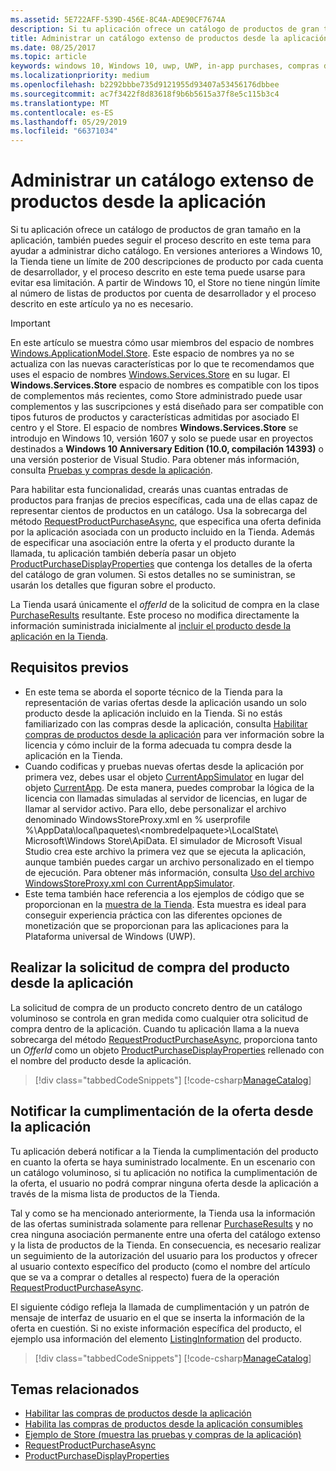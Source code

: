 ```yaml
---
ms.assetid: 5E722AFF-539D-456E-8C4A-ADE90CF7674A
description: Si tu aplicación ofrece un catálogo de productos de gran tamaño en la aplicación, también puedes seguir el proceso descrito en este tema para ayudar a administrar dicho catálogo.
title: Administrar un catálogo extenso de productos desde la aplicación
ms.date: 08/25/2017
ms.topic: article
keywords: windows 10, Windows 10, uwp, UWP, in-app purchases, compras desde la aplicación, IAPs, IAP, add-ons, complementos, catalog, catálogo, Windows.ApplicationModel.Store, Windows.ApplicationModel.Store
ms.localizationpriority: medium
ms.openlocfilehash: b2292bbbe735d9121955d93407a53456176dbbee
ms.sourcegitcommit: ac7f3422f8d83618f9b6b5615a37f8e5c115b3c4
ms.translationtype: MT
ms.contentlocale: es-ES
ms.lasthandoff: 05/29/2019
ms.locfileid: "66371034"
---
```

# <a name="manage-a-large-catalog-of-in-app-products"></a>Administrar un catálogo extenso de productos desde la aplicación

Si tu aplicación ofrece un catálogo de productos de gran tamaño en la aplicación, también puedes seguir el proceso descrito en este tema para ayudar a administrar dicho catálogo. En versiones anteriores a Windows 10, la Tienda tiene un límite de 200 descripciones de producto por cada cuenta de desarrollador, y el proceso descrito en este tema puede usarse para evitar esa limitación. A partir de Windows 10, el Store no tiene ningún límite al número de listas de productos por cuenta de desarrollador y el proceso descrito en este artículo ya no es necesario.

> [!IMPORTANT]
> En este artículo se muestra cómo usar miembros del espacio de nombres [Windows.ApplicationModel.Store](https://docs.microsoft.com/uwp/api/windows.applicationmodel.store). Este espacio de nombres ya no se actualiza con las nuevas características por lo que te recomendamos que uses el espacio de nombres [Windows.Services.Store](https://docs.microsoft.com/uwp/api/windows.services.store) en su lugar. El **Windows.Services.Store** espacio de nombres es compatible con los tipos de complementos más recientes, como Store administrado puede usar complementos y las suscripciones y está diseñado para ser compatible con tipos futuros de productos y características admitidas por asociado El centro y el Store. El espacio de nombres **Windows.Services.Store** se introdujo en Windows 10, versión 1607 y solo se puede usar en proyectos destinados a **Windows 10 Anniversary Edition (10.0, compilación 14393)** o una versión posterior de Visual Studio. Para obtener más información, consulta [Pruebas y compras desde la aplicación](in-app-purchases-and-trials.md).

Para habilitar esta funcionalidad, crearás unas cuantas entradas de productos para franjas de precios específicas, cada una de ellas capaz de representar cientos de productos en un catálogo. Usa la sobrecarga del método [RequestProductPurchaseAsync](https://docs.microsoft.com/uwp/api/windows.applicationmodel.store.currentapp.requestproductpurchaseasync), que especifica una oferta definida por la aplicación asociada con un producto incluido en la Tienda. Además de especificar una asociación entre la oferta y el producto durante la llamada, tu aplicación también debería pasar un objeto [ProductPurchaseDisplayProperties](https://docs.microsoft.com/uwp/api/Windows.ApplicationModel.Store.ProductPurchaseDisplayProperties) que contenga los detalles de la oferta del catálogo de gran volumen. Si estos detalles no se suministran, se usarán los detalles que figuran sobre el producto.

La Tienda usará únicamente el *offerId* de la solicitud de compra en la clase [PurchaseResults](https://docs.microsoft.com/uwp/api/Windows.ApplicationModel.Store.PurchaseResults) resultante. Este proceso no modifica directamente la información suministrada inicialmente al [incluir el producto desde la aplicación en la Tienda](../publish/add-on-submissions.md).

## <a name="prerequisites"></a>Requisitos previos

-   En este tema se aborda el soporte técnico de la Tienda para la representación de varias ofertas desde la aplicación usando un solo producto desde la aplicación incluido en la Tienda. Si no estás familiarizado con las compras desde la aplicación, consulta [Habilitar compras de productos desde la aplicación](enable-in-app-product-purchases.md) para ver información sobre la licencia y cómo incluir de la forma adecuada tu compra desde la aplicación en la Tienda.
-   Cuando codificas y pruebas nuevas ofertas desde la aplicación por primera vez, debes usar el objeto [CurrentAppSimulator](https://docs.microsoft.com/uwp/api/Windows.ApplicationModel.Store.CurrentAppSimulator) en lugar del objeto [CurrentApp](https://docs.microsoft.com/uwp/api/Windows.ApplicationModel.Store.CurrentApp). De esta manera, puedes comprobar la lógica de la licencia con llamadas simuladas al servidor de licencias, en lugar de llamar al servidor activo. Para ello, debe personalizar el archivo denominado WindowsStoreProxy.xml en % userprofile %\\AppData\\local\\paquetes\\&lt;nombredelpaquete&gt;\\LocalState\\ Microsoft\\Windows Store\\ApiData. El simulador de Microsoft Visual Studio crea este archivo la primera vez que se ejecuta la aplicación, aunque también puedes cargar un archivo personalizado en el tiempo de ejecución. Para obtener más información, consulta [Uso del archivo WindowsStoreProxy.xml con CurrentAppSimulator](in-app-purchases-and-trials-using-the-windows-applicationmodel-store-namespace.md#proxy).
-   Este tema también hace referencia a los ejemplos de código que se proporcionan en la [muestra de la Tienda](https://github.com/Microsoft/Windows-universal-samples/tree/win10-1507/Samples/Store). Esta muestra es ideal para conseguir experiencia práctica con las diferentes opciones de monetización que se proporcionan para las aplicaciones para la Plataforma universal de Windows (UWP).

## <a name="make-the-purchase-request-for-the-in-app-product"></a>Realizar la solicitud de compra del producto desde la aplicación

La solicitud de compra de un producto concreto dentro de un catálogo voluminoso se controla en gran medida como cualquier otra solicitud de compra dentro de la aplicación. Cuando tu aplicación llama a la nueva sobrecarga del método [RequestProductPurchaseAsync](https://docs.microsoft.com/uwp/api/windows.applicationmodel.store.currentapp.requestproductpurchaseasync), proporciona tanto un *OfferId* como un objeto [ProductPurchaseDisplayProperties](https://docs.microsoft.com/uwp/api/windows.applicationmodel.store.productpurchasedisplayproperties.) rellenado con el nombre del producto desde la aplicación.

> [!div class="tabbedCodeSnippets"]
[!code-csharp[ManageCatalog](./code/InAppPurchasesAndLicenses/cs/ManageCatalog.cs#MakePurchaseRequest)]

## <a name="report-fulfillment-of-the-in-app-offer"></a>Notificar la cumplimentación de la oferta desde la aplicación

Tu aplicación deberá notificar a la Tienda la cumplimentación del producto en cuanto la oferta se haya suministrado localmente. En un escenario con un catálogo voluminoso, si tu aplicación no notifica la cumplimentación de la oferta, el usuario no podrá comprar ninguna oferta desde la aplicación a través de la misma lista de productos de la Tienda.

Tal y como se ha mencionado anteriormente, la Tienda usa la información de las ofertas suministrada solamente para rellenar [PurchaseResults](https://docs.microsoft.com/uwp/api/Windows.ApplicationModel.Store.PurchaseResults) y no crea ninguna asociación permanente entre una oferta del catálogo extenso y la lista de productos de la Tienda. En consecuencia, es necesario realizar un seguimiento de la autorización del usuario para los productos y ofrecer al usuario contexto específico del producto (como el nombre del artículo que se va a comprar o detalles al respecto) fuera de la operación [RequestProductPurchaseAsync](https://docs.microsoft.com/uwp/api/windows.applicationmodel.store.currentapp.requestproductpurchaseasync).

El siguiente código refleja la llamada de cumplimentación y un patrón de mensaje de interfaz de usuario en el que se inserta la información de la oferta en cuestión. Si no existe información específica del producto, el ejemplo usa información del elemento [ListingInformation](https://docs.microsoft.com/uwp/api/Windows.ApplicationModel.Store.ListingInformation) del producto.

> [!div class="tabbedCodeSnippets"]
[!code-csharp[ManageCatalog](./code/InAppPurchasesAndLicenses/cs/ManageCatalog.cs#ReportFulfillment)]

## <a name="related-topics"></a>Temas relacionados

* [Habilitar las compras de productos desde la aplicación](enable-in-app-product-purchases.md)
* [Habilita las compras de productos desde la aplicación consumibles](enable-consumable-in-app-product-purchases.md)
* [Ejemplo de Store (muestra las pruebas y compras de la aplicación)](https://github.com/Microsoft/Windows-universal-samples/tree/win10-1507/Samples/Store)
* [RequestProductPurchaseAsync](https://docs.microsoft.com/uwp/api/windows.applicationmodel.store.currentapp.requestproductpurchaseasync)
* [ProductPurchaseDisplayProperties](https://docs.microsoft.com/uwp/api/Windows.ApplicationModel.Store.ProductPurchaseDisplayProperties)
